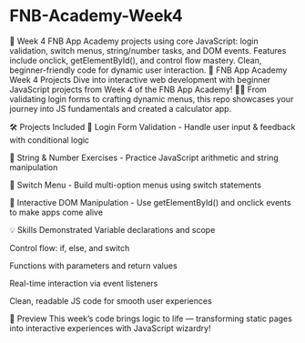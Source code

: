 # FNB-Academy-Week4
🚀 Week 4 FNB App Academy projects using core JavaScript: login validation, switch menus, string/number tasks, and DOM events. Features include onclick, getElementById(), and control flow mastery. Clean, beginner-friendly code for dynamic user interaction.
🚀 FNB App Academy Week 4 Projects
Dive into interactive web development with beginner JavaScript projects from Week 4 of the FNB App Academy! 🧑‍💻 From validating login forms to crafting dynamic menus, this repo showcases your journey into JS fundamentals and created a calculator app.

🛠️ Projects Included
🔐 Login Form Validation - Handle user input & feedback with conditional logic

🧮 String & Number Exercises - Practice JavaScript arithmetic and string manipulation

🔄 Switch Menu - Build multi-option menus using switch statements

📲 Interactive DOM Manipulation - Use getElementById() and onclick events to make apps come alive

💡 Skills Demonstrated
Variable declarations and scope

Control flow: if, else, and switch

Functions with parameters and return values

Real-time interaction via event listeners

Clean, readable JS code for smooth user experiences

👀 Preview
This week’s code brings logic to life — transforming static pages into interactive experiences with JavaScript wizardry!
